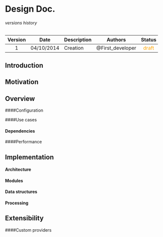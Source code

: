 # Design Doc.




###### versions history 
| Version      | Date			| Description  	| Authors         |Status|
| :---------: | :-------------:| ---------| ----------------|:--:|
| 1            | 04/10/2014    | Creation 		|@First_developer |<span style="color:orange">draft</span>|


<!--| 2            | 04/10/2014    | Creation 		|@First_developer |<span style="color:orange">draft</span>|
-->


## Introduction


## Motivation



## Overview




####Configuration


####Use cases

#### Dependencies

####Performance



## Implementation


#### Architecture  


#### Modules


#### Data structures  


#### Processing  

## Extensibility

####Custom providers



